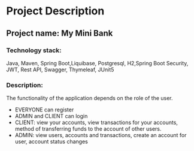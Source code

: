 # Project Description

## Project name: My Mini Bank

### Technology stack:
Java, Maven, Spring Boot,Liquibase, Postgresql, H2,Spring Boot
Security, JWT, Rest API, Swagger, Thymeleaf, JUnit5

### Description:
The functionality of the application depends on the role of the user.

- EVERYONE can register
- ADMIN and CLIENT can login
- CLIENT: view your accounts, view transactions for your accounts, method of transferring funds to the account of other users.
- ADMIN: view users, accounts and transactions, create an account for
  user, account status changes

    